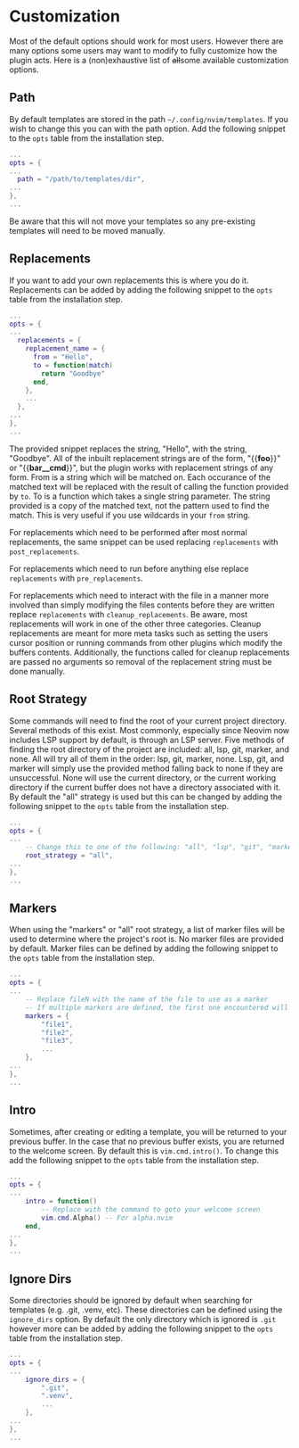 # Customization
Most of the default options should work for most users.
However there are many options some users may want to modify to fully customize how the plugin acts.
Here is a (non)exhaustive list of ~~all~~some available customization options.

## Path
By default templates are stored in the path `~/.config/nvim/templates`.
If you wish to change this you can with the path option.
Add the following snippet to the `opts` table from the installation step.
```lua
...
opts = {
...
  path = "/path/to/templates/dir",
...
},
...
```
Be aware that this will not move your templates so any pre-existing templates will need to be moved manually.

## Replacements
If you want to add your own replacements this is where you do it.
Replacements can be added by adding the following snippet to the `opts` table from the installation step.
```lua
...
opts = {
...
  replacements = {
    replacement_name = {
      from = "Hello",
      to = function(match)
        return "Goodbye"
      end,
    },
    ...
  },
...
},
...

```
The provided snippet replaces the string, "Hello", with the string, "Goodbye".
All of the inbuilt replacement strings are of the form, "{{__foo__}}" or "{{__bar__cmd__}}", but the plugin works with replacement strings of any form.
From is a string which will be matched on. 
Each occurance of the matched text will be replaced with the result of calling the function provided by `to`.
To is a function which takes a single string parameter.
The string provided is a copy of the matched text, not the pattern used to find the match.
This is very useful if you use wildcards in your `from` string.

For replacements which need to be performed after most normal replacements, the same snippet can be used replacing `replacements` with `post_replacements`.

For replacements which need to run before anything else replace `replacements` with `pre_replacements`.

For replacements which need to interact with the file in a manner more involved than simply modifying the files contents before they are written replace `replacements` with `cleanup_replacements`. 
Be aware, most replacements will work in one of the other three categories.
Cleanup replacements are meant for more meta tasks such as setting the users cursor position or running commands from other plugins which modify the buffers contents.
Additionally, the functions called for cleanup replacements are passed no arguments so removal of the replacement string must be done manually.

## Root Strategy
Some commands will need to find the root of your current project directory.
Several methods of this exist.
Most commonly, especially since Neovim now includes LSP support by default, is through an LSP server.
Five methods of finding the root directory of the project are included: all, lsp, git, marker, and none.
All will try all of them in the order: lsp, git, marker, none.
Lsp, git, and marker will simply use the provided method falling back to none if they are unsuccessful.
None will use the current directory, or the current working directory if the current buffer does not have a directory associated with it.
By default the "all" strategy is used but this can be changed by adding the following snippet to the `opts` table from the installation step.
```lua
...
opts = {
...
    -- Change this to one of the following: "all", "lsp", "git", "markers", "none"
    root_strategy = "all",
...
},
...
```

## Markers
When using the "markers" or "all" root strategy, a list of marker files will be used to determine where the project's root is.
No marker files are provided by default.
Marker files can be defined by adding the following snippet to the `opts` table from the installation step.
```lua
...
opts = {
...
    -- Replace fileN with the name of the file to use as a marker
    -- If multiple markers are defined, the first one encountered will be used
    markers = {
        "file1",
        "file2",
        "file3",
        ...
    },
...
},
...
```

## Intro
Sometimes, after creating or editing a template, you will be returned to your previous buffer.
In the case that no previous buffer exists, you are returned to the welcome screen.
By default this is `vim.cmd.intro()`.
To change this add the following snippet to the `opts` table from the installation step.
```lua
...
opts = {
...
    intro = function()
        -- Replace with the command to goto your welcome screen
        vim.cmd.Alpha() -- For alpha.nvim
    end,
...
},
...
```

## Ignore Dirs
Some directories should be ignored by default when searching for templates (e.g. .git, .venv, etc).
These directories can be defined using the `ignore_dirs` option.
By default the only directory which is ignored is `.git` however more can be added by adding the following snippet to the `opts` table from the installation step.
```lua
...
opts = {
...
    ignore_dirs = {
        ".git",
        ".venv",
        ...
    },
...
},
...
```
